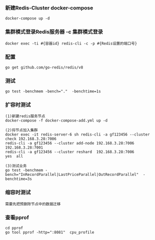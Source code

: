 ### 新建Redis-Cluster   docker-compose
```
docker-compose up -d
```

### 集群模式登录Redis服务器  -c  集群模式登录
```
docker exec -ti #{容器id} redis-cli -c -p #{Redis设置的端口号} 
```

### 配置
```
go get github.com/go-redis/redis/v8
```

### 测试
```
go test -benchmem -bench="."  -benchtime=1s
```

### 扩容时测试
```
(1)新建redis服务节点
docker-compose -f docker-compose-add.yml up -d

(2)将节点加入集群
docker exec -it redis-server-6 sh redis-cli -a gf123456 --cluster check 192.168.3.28:7006
redis-cli -a gf123456 --cluster add-node 192.168.3.28:7006 192.168.3.28:7001
redis-cli -a gf123456 --cluster reshard  192.168.3.28:7006
yes  all

(3)测试业务
go test -benchmem -bench="InRecordParallel|LastPriceParallel|OutRecordParallel"  -benchtime=3s
```
### 缩容时测试
```
需要先把预删除节点中的数据迁移
```

### 查看pprof
```
cd pprof
go tool pprof -http=":8081"  cpu_profile
```